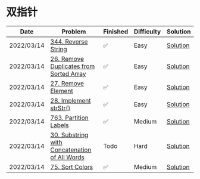 # 双指针
| Date       | Problem                                                                                                                   | Finished | Difficulty | Solution                                              |
|------------|---------------------------------------------------------------------------------------------------------------------------|----------|------------|-------------------------------------------------------|
| 2022/03/14 | [344. Reverse String](https://leetcode.com/problems/reverse-string/)                                                      | ✅        | Easy       | [Solution](./src/doublePointor/ReverseString.java)    |
| 2022/03/14 | [26. Remove Duplicates from Sorted Array](https://leetcode.com/problems/remove-duplicates-from-sorted-array/)             | ✅        | Easy       | [Solution](./src/doublePointor/RemoveDuplicates.java) |
| 2022/03/14 | [27. Remove Element](https://leetcode.com/problems/remove-element/)                                                       | ✅        | Easy       | [Solution](./src/doublePointor/RemoveElement.java)    |
| 2022/03/14 | [28. Implement strStr()](https://leetcode.com/problems/implement-strstr/)                                                 | ✅        | Easy       | [Solution](./src/doublePointor/StrStrc.java)          |
| 2022/03/14 | [763. Partition Labels](https://leetcode.com/problems/partition-labels/)                                                  | ✅        | Medium     | [Solution](./src/doublePointor/PartitionLabels.java)  |
| 2022/03/14 | [30. Substring with Concatenation of All Words](https://leetcode.com/problems/substring-with-concatenation-of-all-words/) | Todo     | Hard       | [Solution](./src/doublePointor/FindSubstring.java)    |
| 2022/03/14 | [75. Sort Colors](https://leetcode.com/problems/sort-colors/)                                                             | ✅        | Medium     | [Solution](./src/doublePointor/SortColors.java)       |
